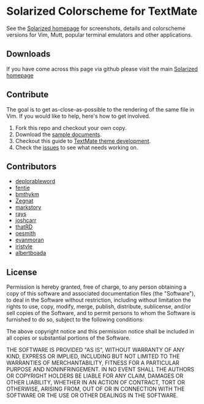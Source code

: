 Solarized Colorscheme for TextMate
=============================

See the [Solarized homepage](http://ethanschoonover.com/solarized) for screenshots, 
details and colorscheme versions for Vim, Mutt, popular terminal emulators and 
other applications.


Downloads
---------

If you have come across this page via github please visit the main [Solarized homepage](http://ethanschoonover.com/solarized)

[Solarized homepage]:   http://ethanschoonover.com/solarized
[Solarized repository]: https://github.com/altercation/solarized

Contribute
---------

The goal is to get as-close-as-possible to the rendering of the same file in Vim. If you would like to help, here's how to get involved.


1. Fork this repo and checkout your own copy.
2. Download the [sample documents](https://github.com/altercation/solarized/tree/master/utils/tests). 
3. Checkout this guide to [TextMate theme development](http://manual.macromates.com/en/themes).
4. Check the [issues](https://github.com/deplorableword/textmate-solarized/issues) to see what needs working on.

Contributors
---------
* [deplorableword](https://github.com/deplorableword)
* [fentie](https://github.com/fentie)
* [bmthykm](https://github.com/bmthykm)
* [Zegnat](https://github.com/zegnat) 
* [markstory](https://github.com/markstory)
* [rays](https://github.com/rays)
* [joshcarr](https://github.com/joshcarr)
* [thatRD](https://github.com/thatRD)
* [oesmith](https://github.com/oesmith)
* [evanmoran](https://github.com/evanmoran)
* [iristyle](https://github.com/iristyle)
* [albertboada](https://github.com/albertboada)

License
-------

Permission is hereby granted, free of charge, to any person obtaining a copy
of this software and associated documentation files (the "Software"), to deal
in the Software without restriction, including without limitation the rights
to use, copy, modify, merge, publish, distribute, sublicense, and/or sell
copies of the Software, and to permit persons to whom the Software is
furnished to do so, subject to the following conditions:

The above copyright notice and this permission notice shall be included in
all copies or substantial portions of the Software.

THE SOFTWARE IS PROVIDED "AS IS", WITHOUT WARRANTY OF ANY KIND, EXPRESS OR
IMPLIED, INCLUDING BUT NOT LIMITED TO THE WARRANTIES OF MERCHANTABILITY,
FITNESS FOR A PARTICULAR PURPOSE AND NONINFRINGEMENT. IN NO EVENT SHALL THE
AUTHORS OR COPYRIGHT HOLDERS BE LIABLE FOR ANY CLAIM, DAMAGES OR OTHER
LIABILITY, WHETHER IN AN ACTION OF CONTRACT, TORT OR OTHERWISE, ARISING FROM,
OUT OF OR IN CONNECTION WITH THE SOFTWARE OR THE USE OR OTHER DEALINGS IN
THE SOFTWARE.
